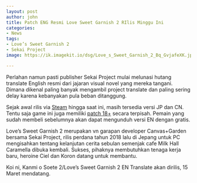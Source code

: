 ```yaml
---
layout: post
author: john
title: Patch ENG Resmi Love Sweet Garnish 2 RIlis Minggu Ini
categories:
- News
tags:
- Love’s Sweet Garnish 2
- Sekai Project
image: https://ik.imagekit.io/dsg/Love_s_Sweet_Garnish_2_Bq_GvjafeXK.jpg

---
```

Perlahan namun pasti publisher Sekai Project mulai melunasi hutang translate English resmi dari jajaran visual novel yang mereka tangani. Dimana dikenal paling banyak mengambil project translate dan paling sering delay karena kebanyakan pula beban ditanggung.

Sejak awal rilis via [Steam](https://store.steampowered.com/app/1419480/Loves_Sweet_Garnish_2/) hingga saat ini, masih tersedia versi JP dan CN. Tentu saja game ini juga memiliki [patch 18+](https://denpasoft.com/brands/canvasgarden/) secara terpisah. Pemain yang sudah membeli sebelumnya akan dapat mengunduh versi EN dengan gratis.

Love’s Sweet Garnish 2 merupakan vn garapan developer Canvas+Garden bersama Sekai Project, rilis perdana tahun 2018 lalu di Jepang untuk PC mengisahkan tentang kelanjutan cerita sebulan semenjak cafe Milk Hall Caramella dibuka kembali. Sukses, pihaknya membutuhkan tenaga kerja baru, heroine Ciel dan Koron datang untuk membantu.

Koi ni, Kanmi o Soete 2/Love’s Sweet Garnish 2 EN Translate akan dirilis, 15 Maret mendatang.